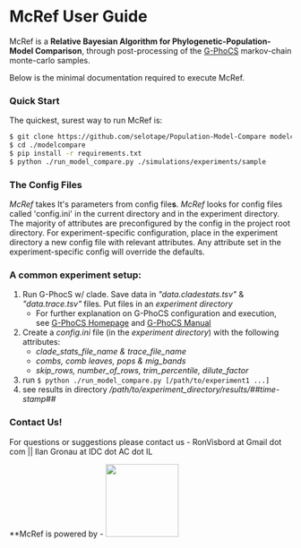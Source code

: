 # McRef User Guide



McRef is a **Relative Bayesian Algorithm for Phylogenetic-Population-Model Comparison**, through post-processing of the [G-PhoCS](http://compgen.cshl.edu/GPhoCS/) markov-chain monte-carlo samples.

Below is the minimal documentation required to execute McRef.



### Quick Start
The quickest, surest way to run McRef is:
```bash
$ git clone https://github.com/selotape/Population-Model-Compare modelcompare
$ cd ./modelcompare
$ pip install -r requirements.txt
$ python ./run_model_compare.py ./simulations/experiments/sample
```


### The Config Files
*McRef* takes It's parameters from config file**s**. *McRef* looks for config files called 'config.ini' in the current directory and in the experiment directory.
The majority of attributes are preconfigured by the config in the project root directory. For experiment-specific configuration, place in the experiment directory a new config file with relevant attributes. Any attribute set in the experiment-specific config will override the defaults.


### A common experiment setup:
1. Run G-PhocS w/ clade. Save data in *"data.cladestats.tsv"* & *"data.trace.tsv"* files. Put files in an *experiment directory*
    * For further explanation on G-PhoCS configuration and execution, see  [G-PhoCS Homepage](http://compgen.cshl.edu/GPhoCS/) and [G-PhoCS Manual](http://compgen.cshl.edu/GPhoCS/GPhoCS_Manual.pdf)
2. Create a *config.ini* file (in the *experiment directory*) with the following attributes:
    * *clade_stats_file_name & trace_file_name*
    * *combs, comb leaves, pops & mig_bands*
    * *skip_rows, number_of_rows, trim_percentile, dilute_factor*
3. run `$ python ./run_model_compare.py [/path/to/experiment1 ...]`
4. see results in directory */path/to/experiment_directory/results/##time-stamp##* 


### Contact Us!
For questions or suggestions please contact us - RonVisbord at Gmail dot com || Ilan Gronau at IDC dot AC dot IL

**McRef is powered by - <img src="http://www.faculty.idc.ac.il/igronau/images/research/gphocs-logo.png"  width="130"/>
